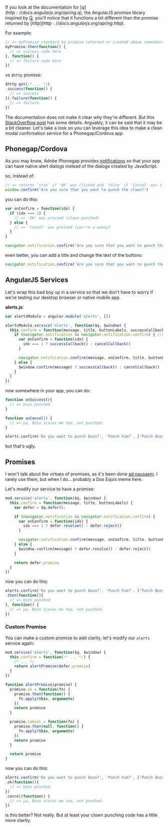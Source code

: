 <!--
title: Understanding Custom AngularJS Promises, Services, and Punching Clowns with a Phonegap Example
publish: 2014-01-05
slug: 2014/01/05/understanding-custom-angularjs-promises-services-clown-punch-phonegap-example
tags: JavaScript, AngularJS, Phonegap, Cordova
-->

If you look at the documentation for [$q](http://docs.angularjs.org/api/ng.$q), the AngularJS promise library inspired by [Q](https://github.com/kriskowal/q), you'll notice that it functions a bit different than the promise returned by [$http](http://docs.angularjs.org/api/ng.$http).

For example:

```js
// => myPromise standard $q promise returned or created above somewhere
myPromise.then(function() {
  // => success code here
}, function() {
  // => failure code here
})
```

vs `$http` promise:

```js
$http.get(/* ... */)
.success(function() {
  // => success
}).failure(function() {
  // => failure
})
```

The documentation does not make it clear why they're different. But this [StackOverflow post](http://stackoverflow.com/questions/16385278/angular-httppromise-difference-between-success-error-methods-and-thens-a)  has some details. Arguably, it can be said that it may be a bit cleaner. Let's take a look on you can leverage this idea to make a clean modal confirmation service for a Phonegap/Cordova app.



Phonegap/Cordova
----------------

As you may know, Adobe Phonegap provides [notifications](http://docs.phonegap.com/en/3.3.0/cordova_notification_notification.md.html#Notification) so that your app can have native alert dialogs instead of the dialogs created by JavaScript.

so, instead of:

```js
// => returns `true` if 'OK' was clicked and `false` if 'Cancel' was clicked
window.confirm('Are you sure that you want to punch the clown?') 
```

you can do this:

```js
var onConfirm = function(idx) {
  if (idx === 1) {
    // => 'OK' was pressed (clown punched)
  } else {
    // => 'Cancel' was pressed (you're a weeny)
  }
}

navigator.notification.confirm('Are you sure that you want to punch the clown?', onConfirm)
```

even better, you can add a title and change the text of the buttons:

```js
navigator.notification.confirm('Are you sure that you want to punch the clown?', onConfirm, 'Punch Clown?', ['Punch Clown', 'Cancel'])
```


AngularJS Services
------------------

Let's wrap this bad boy up in a service so that we don't have to worry if we're testing our desktop browser or native mobile app.

**alerts.js**:

```js
var alertsModule = angular.module('alerts', [])

alertsModule.service('alerts', function($q, $window) {
  this.confirm = function(message, title, buttonLabels, successCallback, cancelCallback) {
    if (navigator.notification && navigator.notification.confirm) { //native app
      var onConfirm = function(idx) {
        idx === 1 ? successCallback() : cancelCallback()
      }

      navigator.notification.confirm(message, onConfirm, title, buttonLabels)
    } else {
      $window.confirm(message) ? successCallback() : cancelCallback()
    }
  }
})
```

now somewhere in your app, you can do:

```js
function onSuccess(){
  // => bozo punched
}

function onCancel() {
  // => ya, Bozo scares me too, not punched.
}

alerts.confirm('Do you want to punch bozo?', 'Punch him?', ['Punch Bozo', "No, I'm a Weeny"], onSuccess, onCancel)
```

but that's ugly. 



Promises
--------

I won't talk about the virtues of promises, as it's been done [ad nausaem](http://blog.parse.com/2013/01/29/whats-so-great-about-javascript-promises/). I rarely use them, but when I do... probably a Dos Equis meme here. 

Let's modify our service to have a promise:

```js
mod.service('alerts', function($q, $window) {
  this.confirm = function(message, title, buttonLabels) {
    var defer = $q.defer();

    if (navigator.notification && navigator.notification.confirm) {
      var onConfirm = function(idx) {
        idx === 1 ? defer.resolve() : defer.reject()
      }

      navigator.notification.confirm(message, onConfirm, title, buttonLabels)
    } else {
      $window.confirm(message) ? defer.resolve() : defer.reject()
    }

    return defer.promise
  }
})
```

now you can do this:

```js
alerts.confirm('Do you want to punch bozo?', 'Punch him?', ['Punch Bozo', "No, I'm a Weeny"])
.then(function(){
  // => bozo punched
}, function() {
  // => ya, Bozo scares me too, not punched.
})
```

### Custom Promise

You can make a custom promise to add clarity, let's modify our `alerts` service again:

```js
mod.service('alerts', function($q, $window) {
  this.confirm = function(/* ... */) {
    /* ... */
    return alertPromise(defer.promise)
  }
})

function alertPromise(promise) {
  promise.ok = function(fn) {
    promise.then(function() {
      fn.apply(this, arguments)
    })
    return promise
  }

  promise.cancel = function(fn) {
    promise.then(null, function() {
      fn.apply(this, arguments)
    })
    return promise
  }

  return promise
}
```

now you can do this:

```js
alerts.confirm('Do you want to punch bozo?', 'Punch him?', ['Punch Bozo', "No, I'm a Weeny"])
.ok(function(){
  // => bozo punched
})
.cancel(function() {
  // => ya, Bozo scares me too, not punched.
})
```

is this better? Not really. But at least your clown punching code has a little more clarity.










